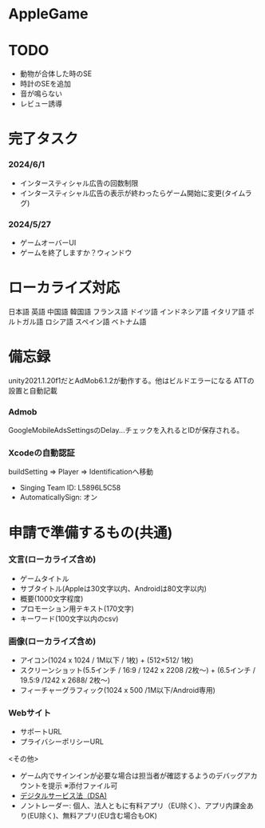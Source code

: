 # AppleGame


# TODO
- 動物が合体した時のSE
- 時計のSEを追加
- 音が鳴らない
- レビュー誘導

# 完了タスク
### 2024/6/1
  - インタースティシャル広告の回数制限
  - インタースティシャル広告の表示が終わったらゲーム開始に変更(タイムラグ)
### 2024/5/27
  - ゲームオーバーUI
  - ゲームを終了しますか？ウィンドウ

# ローカライズ対応
日本語
英語
中国語
韓国語
フランス語
ドイツ語
インドネシア語
イタリア語
ポルトガル語
ロシア語
スペイン語
ベトナム語

# 備忘録
unity2021.1.20f1だとAdMob6.1.2が動作する。他はビルドエラーになる
ATTの設置と自動記載
### Admob
GoogleMobileAdsSettingsのDelay...チェックを入れるとIDが保存される。

### Xcodeの自動認証
buildSetting => Player => Identificationへ移動
- Singing Team ID: L5896L5C58
- AutomaticallySign: オン

# 申請で準備するもの(共通)
### 文言(ローカライズ含め)
- ゲームタイトル
- サブタイトル(Appleは30文字以内、Androidは80文字以内)
- 概要(1000文字程度)
- プロモーション用テキスト(170文字)
- キーワード(100文字以内のcsv)

### 画像(ローカライズ含め)
- アイコン(1024 x 1024 / 1M以下 / 1枚) + (512×512/ 1枚)
- スクリーンショット(5.5インチ / 16:9 / 1242 x 2208 /2枚～) + (6.5インチ / 19.5:9 /1242 x 2688/ 2枚～)
- フィーチャーグラフィック(1024 x 500 /1M以下/Android専用)
  
### Webサイト
- サポートURL
- プライバシーポリシーURL

<その他>
- ゲーム内でサインインが必要な場合は担当者が確認するようのデバッグアカウントを提示 ※添付ファイル可
- [デジタルサービス法（DSA)](https://developer.apple.com/help/app-store-connect/manage-compliance-information/manage-european-union-digital-services-act-trader-requirements/)
- ノントレーダー: 個人、法人ともに有料アプリ（EU除く）、アプリ内課金あり(EU除く)、無料アプリ(EU含む場合もOK)
